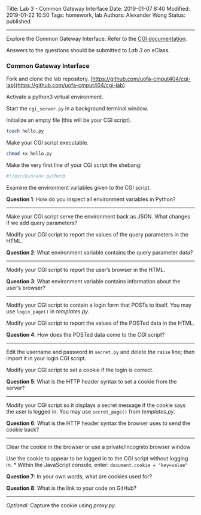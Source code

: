 Title: Lab 3 - Common Gateway Interface
Date: 2019-01-07 8:40
Modified: 2019-01-22 10:50
Tags: homework, lab
Authors: Alexander Wong
Status: published

----

Explore the Common Gateway Interface. Refer to the [CGI documentation](https://docs.python.org/3/library/cgi.html).

Answers to the questions should be submitted to *Lab 3* on eClass.

### Common Gateway Interface

Fork and clone the lab repository. [https://github.com/uofa-cmput404/cgi-lab](https://github.com/uofa-cmput404/cgi-lab)

Activate a python3 virtual environment.

Start the `cgi_server.py` in a background terminal window.

Initialize an empty file (this will be your CGI script).

```bash
touch hello.py
```

Make your CGI script executable.

```bash
chmod +x hello.py
```

Make the very first line of your CGI script the shebang:

```python
#!/usr/bin/env python3
```

Examine the environment variables given to the CGI script.

**Question 1**: How do you inspect all environment variables in Python?

----

Make your CGI script serve the environment back as JSON. What changes if we add query parameters?

Modify your CGI script to report the values of the query parameters in the HTML.

**Question 2**: What environment variable contains the query parameter data?

----

Modify your CGI script to report the user’s browser in the HTML.

**Question 3**: What environment variable contains information about the user’s browser?

----

Modify your CGI script to contain a login form that POSTs to itself. You may use `login_page()` in *templates.py*.

Modify your CGI script to report the values of the POSTed data in the HTML.

**Question 4**: How does the POSTed data come to the CGI script?

----

Edit the username and password in `secret.py` and delete the `raise` line; then import it in your login CGI script.

Modify your CGI script to set a cookie if the login is correct.

**Question 5**: What is the HTTP header syntax to set a cookie from the server?

----

Modify your CGI script so it displays a secret message if the cookie says the user is logged in. You may use `secret_page()` from *templates.py*.

**Question 6**: What is the HTTP header syntax the browser uses to send the cookie back?

----

Clear the cookie in the browser or use a private/incognito browser window

Use the cookie to appear to be logged in to the CGI script without logging in.
    * Within the JavaScript console, enter: `document.cookie = "key=value"`

**Question 7**: In your own words, what are cookies used for?

**Question 8**: What is the link to your code on GitHub?

----

*Optional:* Capture the cookie using *proxy.py*.
